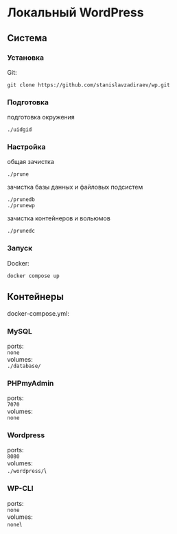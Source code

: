 # Локальный WordPress
## Система
### Установка
Git:
```console
git clone https://github.com/stanislavzadiraev/wp.git
```
### Подготовка
подготовка окружения
```console
./uidgid
```
### Настройка
общая зачистка
```console
./prune
```
зачистка базы данных и файловых подсистем
```console
./prunedb
./prunewp
```
зачистка контейнеров и вольюмов
```console
./prunedc
``` 
### Запуск
Docker:
```console
docker compose up
```
## Контейнеры
docker-compose.yml:
### MySQL
ports:\
`none`\
volumes:\
`./database/`
### PHPmyAdmin
ports:\
`7070`\
volumes:\
`none`
### Wordpress
ports:\
 `8080`\
volumes:\
`./wordpress/`\
### WP-CLI
ports:\
`none`\
volumes:\
`none`\